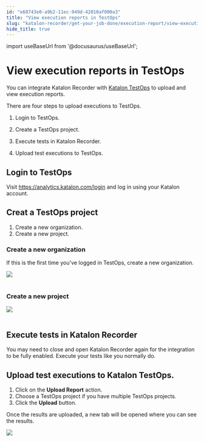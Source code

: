 ```yaml
---
id: "e68743e0-a9b2-11ec-949d-42010af000a3"
title: "View execution reports in TestOps"
slug: "katalon-recorder/get-your-job-done/execution-report/view-execution-reports-in-testops"
hide_title: true
---
```

import useBaseUrl from '@docusaurus/useBaseUrl';


# <a id="id" class="anchor_top_offset"/><a id="ariaid-title1" class="anchor_top_offset"/>View execution reports in TestOps

<p xmlns="http://www.w3.org/1999/xhtml" className="p">You can integrate Katalon Recorder with <a className="xref j-external-link" href="https://www.katalon.com/testops/" target="_blank">Katalon TestOps</a> to   upload and view execution reports.</p> 
<div xmlns="http://www.w3.org/1999/xhtml" className="p">There are four steps to upload executions to TestOps.<ol className="ol"><li className="li"><p className="p">Login
        to TestOps.</p></li><li className="li"><p className="p">Create a TestOps project.</p></li><li className="li"><p className="p">Execute tests in
        Katalon Recorder.</p></li><li className="li"><p className="p">Upload test executions to TestOps.</p></li></ol> </div>
    

## <a id="id_1" class="anchor_top_offset"/>Login to TestOps

    
      
<p xmlns="http://www.w3.org/1999/xhtml" className="p">Visit <a className="xref j-external-link" href="https://analytics.katalon.com/login" target="_blank">https://analytics.katalon.com/login</a>   and log in using your Katalon account.</p> 
    
  
    

## <a id="id_2" class="anchor_top_offset"/>Creat a TestOps project

    
      
<ol xmlns="http://www.w3.org/1999/xhtml" className="ol">   <li className="li">Create a new organization.</li>   <li className="li">Create a new project.</li> </ol> 
    
          
      

### <a id="id_3" class="anchor_top_offset"/>Create a new organization

      
        
<p xmlns="http://www.w3.org/1999/xhtml" className="p">If this is the first time you've logged in TestOps, create a new   organization.</p> 
        
<p xmlns="http://www.w3.org/1999/xhtml" className="p">   <img className="image" src={useBaseUrl("https://raw.githubusercontent.com/katalon-studio/docs-images/master/katalon-recorder/docs/jtbd/monitor-scenarios/image5.png")} /><br /><br /> </p> 
      
    
      

### <a id="id_4" class="anchor_top_offset"/>Create a new project

      
        
<p xmlns="http://www.w3.org/1999/xhtml" className="p">   <img className="image" src={useBaseUrl("https://raw.githubusercontent.com/katalon-studio/docs-images/master/katalon-recorder/docs/jtbd/monitor-scenarios/image7.png")} /><br /><br /> </p> 
      
    
    

## <a id="id_5" class="anchor_top_offset"/>Execute tests in Katalon Recorder

    
      
<p xmlns="http://www.w3.org/1999/xhtml" className="p">You may need to close and open Katalon Recorder again for the   integration to be fully enabled. Execute your tests like you   normally do.</p> 
    
  
    

## <a id="id_6" class="anchor_top_offset"/>Upload test executions to Katalon TestOps.

    
      
<ol xmlns="http://www.w3.org/1999/xhtml" className="ol">   <li className="li">Click on the <strong className="ph b">Upload Report</strong> action.</li>   <li className="li">Choose a TestOps project if you have multiple TestOps     projects.</li>   <li className="li">Click the <strong className="ph b">Upload</strong> button.</li> </ol> 
      
<p xmlns="http://www.w3.org/1999/xhtml" className="p">Once the results are uploaded, a new tab will be opened where   you can see the results.</p> 
      
<p xmlns="http://www.w3.org/1999/xhtml" className="p">   <img className="image" src={useBaseUrl("https://raw.githubusercontent.com/katalon-studio/docs-images/master/katalon-recorder/docs/jtbd/monitor-scenarios/image8.png")} /><br /><br /> </p> 
    
  
